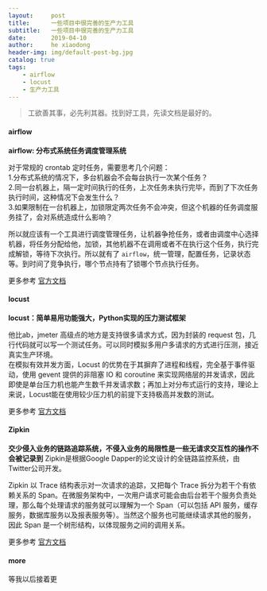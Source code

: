 ```yaml
---
layout:     post
title:      一些项目中很完善的生产力工具
subtitle:   一些项目中很完善的生产力工具
date:       2019-04-10
author:     he xiaodong
header-img: img/default-post-bg.jpg
catalog: true
tags:
    - airflow
    - locust
    - 生产力工具
---
```


> 工欲善其事，必先利其器。找到好工具，先读文档是最好的。

#### airflow
**airflow: 分布式系统任务调度管理系统**

对于常规的 crontab 定时任务，需要思考几个问题：<br />
1.分布式系统的情况下，多台机器会不会每台执行一次某个任务？<br />
2.同一台机器上，隔一定时间执行的任务，上次任务未执行完毕，而到了下次任务执行时间，这种情况下会发生什么？<br />
3.如果限制在一台机器上，加锁限定两次任务不会冲突，但这个机器的任务调度服务挂了，会对系统造成什么影响？<br />

所以就应该有一个工具进行调度管理任务，让机器争抢任务，或者由调度中心选择机器，将任务分配给他，加锁，其他机器不在调用或者不在执行这个任务，执行完成解锁，等待下次执行。所以就有了 `airflow`，统一管理，配置任务，记录状态等。到时间了竞争执行，哪个节点持有了锁哪个节点执行任务。

更多参考 [官方文档](https://airflow.apache.org/start.html "airflow官方文档")

#### locust
**locust：简单易用功能强大，Python实现的压力测试框架**

他比ab，jmeter 高级点的地方是支持很多请求方式，因为封装的 request 包，几行代码就可以写一个测试任务。可以同时模拟多用户多请求的方式进行压测，接近真实生产环境。<br />
在模拟有效并发方面，Locust 的优势在于其摒弃了进程和线程，完全基于事件驱动，使用 gevent 提供的非阻塞 IO 和 coroutine 来实现网络层的并发请求，因此即使是单台压力机也能产生数千并发请求数；再加上对分布式运行的支持，理论上来说，Locust能在使用较少压力机的前提下支持极高并发数的测试。

更多参考 [官方文档](https://docs.locust.io/en/stable/ "locust 官方文档")

#### Zipkin
**交少侵入业务的链路追踪系统，不侵入业务的局限性是一些无请求交互性的操作不会被记录到**
Zipkin是根据Google Dapper的论文设计的全链路监控系统，由Twitter公司开发。

Zipkin 以 Trace 结构表示对一次请求的追踪，又把每个 Trace 拆分为若干个有依赖关系的 Span。在微服务架构中，一次用户请求可能会由后台若干个服务负责处理，那么每个处理请求的服务就可以理解为一个 Span（可以包括 API 服务，缓存服务，数据库服务以及报表服务等）。当然这个服务也可能继续请求其他的服务，因此 Span 是一个树形结构，以体现服务之间的调用关系。

更多参考 [官方文档](https://zipkin.io/ "Zipkin 官网")

#### more
等我以后接着更
